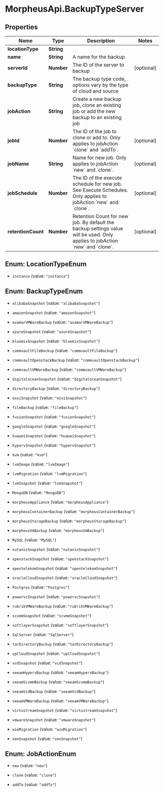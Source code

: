 # MorpheusApi.BackupTypeServer

## Properties

Name | Type | Description | Notes
------------ | ------------- | ------------- | -------------
**locationType** | **String** |  | 
**name** | **String** | A name for the backup | 
**serverId** | **Number** | The ID of the server to backup | [optional] 
**backupType** | **String** | The backup type code, options vary by the type of cloud and source | 
**jobAction** | **String** | Create a new backup job, clone an existing job or add the new backup to an existing job | 
**jobId** | **Number** | The ID of the job to clone or add to. Only applies to jobAction &#x60;clone&#x60; and &#x60;addTo&#x60;. | [optional] 
**jobName** | **String** | Name for new job. Only applies to jobAction &#x60;new&#x60; and &#x60;clone&#x60;. | [optional] 
**jobSchedule** | **Number** | The ID of the execute schedule for new job. See Execute Schedules. Only applies to jobAction &#x60;new&#x60; and &#x60;clone&#x60;. | [optional] 
**retentionCount** | **Number** | Retention Count for new job. By default the backup settings value will be used. Only applies to jobAction &#x60;new&#x60; and &#x60;clone&#x60;. | [optional] 



## Enum: LocationTypeEnum


* `instance` (value: `"instance"`)





## Enum: BackupTypeEnum


* `alibabaSnapshot` (value: `"alibabaSnapshot"`)

* `amazonSnapshot` (value: `"amazonSnapshot"`)

* `avamarVMWareBackup` (value: `"avamarVMWareBackup"`)

* `azureSnapshot` (value: `"azureSnapshot"`)

* `bluemixSnapshot` (value: `"bluemixSnapshot"`)

* `commvaultFileBackup` (value: `"commvaultFileBackup"`)

* `commvaultOpenstackBackup` (value: `"commvaultOpenstackBackup"`)

* `commvaultVMWareBackup` (value: `"commvaultVMWareBackup"`)

* `digitaloceanSnapshot` (value: `"digitaloceanSnapshot"`)

* `directoryBackup` (value: `"directoryBackup"`)

* `esxiSnapshot` (value: `"esxiSnapshot"`)

* `fileBackup` (value: `"fileBackup"`)

* `fusionSnapshot` (value: `"fusionSnapshot"`)

* `googleSnapshot` (value: `"googleSnapshot"`)

* `huaweiSnapshot` (value: `"huaweiSnapshot"`)

* `hypervSnapshot` (value: `"hypervSnapshot"`)

* `kvm` (value: `"kvm"`)

* `lvmImage` (value: `"lvmImage"`)

* `lvmMigration` (value: `"lvmMigration"`)

* `lvmSnapshot` (value: `"lvmSnapshot"`)

* `MongoDB` (value: `"MongoDB"`)

* `morpheusAppliance` (value: `"morpheusAppliance"`)

* `morpheusContainerBackup` (value: `"morpheusContainerBackup"`)

* `morpheusStorageBackup` (value: `"morpheusStorageBackup"`)

* `morpheusVmBackup` (value: `"morpheusVmBackup"`)

* `MySQL` (value: `"MySQL"`)

* `nutanixSnapshot` (value: `"nutanixSnapshot"`)

* `openstackSnapshot` (value: `"openstackSnapshot"`)

* `opentelekomSnapshot` (value: `"opentelekomSnapshot"`)

* `oracleCloudSnapshot` (value: `"oracleCloudSnapshot"`)

* `Postgres` (value: `"Postgres"`)

* `powervcSnapshot` (value: `"powervcSnapshot"`)

* `rubrikVMWareBackup` (value: `"rubrikVMWareBackup"`)

* `scvmmSnapshot` (value: `"scvmmSnapshot"`)

* `softlayerSnapshot` (value: `"softlayerSnapshot"`)

* `SqlServer` (value: `"SqlServer"`)

* `tarDirectoryBackup` (value: `"tarDirectoryBackup"`)

* `upCloudSnapshot` (value: `"upCloudSnapshot"`)

* `vcdSnapshot` (value: `"vcdSnapshot"`)

* `veeamHypervBackup` (value: `"veeamHypervBackup"`)

* `veeamScvmmBackup` (value: `"veeamScvmmBackup"`)

* `veeamVcdBackup` (value: `"veeamVcdBackup"`)

* `veeamVMWareBackup` (value: `"veeamVMWareBackup"`)

* `virtustreamSnapshot` (value: `"virtustreamSnapshot"`)

* `vmwareSnapshot` (value: `"vmwareSnapshot"`)

* `winMigration` (value: `"winMigration"`)

* `xenSnapshot` (value: `"xenSnapshot"`)





## Enum: JobActionEnum


* `new` (value: `"new"`)

* `clone` (value: `"clone"`)

* `addTo` (value: `"addTo"`)




